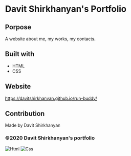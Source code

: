 # Davit Shirkhanyan's Portfolio

## Porpose
A website about me, my works, my contacts.

## Built with
* HTML
* CSS

## Website
https://davitshirkhanyan.github.io/run-buddy/

## Contribution
Made by Davit Shirkhanyan

### ©️2020 Davit Shirkhanyan's portfolio

![Html](https://user-images.githubusercontent.com/74809116/102742133-0b670680-4309-11eb-9e91-e23a88a26ef9.PNG)
![Css](https://user-images.githubusercontent.com/74809116/102742135-0c983380-4309-11eb-8303-6c24e6dd902c.PNG)
